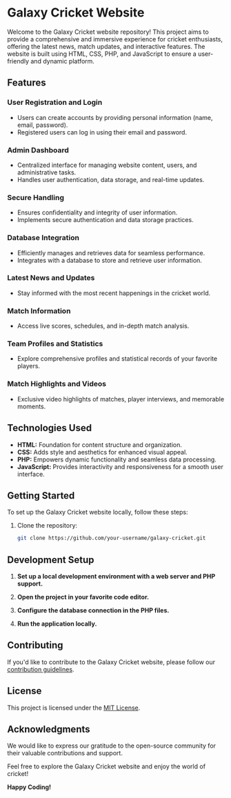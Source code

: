 # Galaxy Cricket Website


Welcome to the Galaxy Cricket website repository! This project aims to provide a comprehensive and immersive experience for cricket enthusiasts, offering the latest news, match updates, and interactive features. The website is built using HTML, CSS, PHP, and JavaScript to ensure a user-friendly and dynamic platform.

## Features

### User Registration and Login
- Users can create accounts by providing personal information (name, email, password).
- Registered users can log in using their email and password.

### Admin Dashboard
- Centralized interface for managing website content, users, and administrative tasks.
- Handles user authentication, data storage, and real-time updates.

### Secure Handling
- Ensures confidentiality and integrity of user information.
- Implements secure authentication and data storage practices.

### Database Integration
- Efficiently manages and retrieves data for seamless performance.
- Integrates with a database to store and retrieve user information.

### Latest News and Updates
- Stay informed with the most recent happenings in the cricket world.

### Match Information
- Access live scores, schedules, and in-depth match analysis.

### Team Profiles and Statistics
- Explore comprehensive profiles and statistical records of your favorite players.

### Match Highlights and Videos
- Exclusive video highlights of matches, player interviews, and memorable moments.

## Technologies Used

- **HTML:** Foundation for content structure and organization.
- **CSS:** Adds style and aesthetics for enhanced visual appeal.
- **PHP:** Empowers dynamic functionality and seamless data processing.
- **JavaScript:** Provides interactivity and responsiveness for a smooth user interface.

## Getting Started

To set up the Galaxy Cricket website locally, follow these steps:

1. Clone the repository:
   ```bash
   git clone https://github.com/your-username/galaxy-cricket.git
## Development Setup

1. **Set up a local development environment with a web server and PHP support.**

2. **Open the project in your favorite code editor.**

3. **Configure the database connection in the PHP files.**

4. **Run the application locally.**

## Contributing

If you'd like to contribute to the Galaxy Cricket website, please follow our [contribution guidelines](CONTRIBUTING.md).

## License

This project is licensed under the [MIT License](LICENSE.md).

## Acknowledgments

We would like to express our gratitude to the open-source community for their valuable contributions and support.

Feel free to explore the Galaxy Cricket website and enjoy the world of cricket!

**Happy Coding!**






